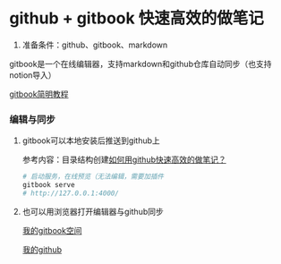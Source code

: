 # github + gitbook 快速高效的做笔记

1. 准备条件：github、gitbook、markdown



gitbook是一个在线编辑器，支持markdown和github仓库自动同步（也支持notion导入）

[gitbook简明教程](http://www.chengweiyang.cn/gitbook/index.html)

### 编辑与同步

1. gitbook可以本地安装后推送到github上

   参考内容：目录结构创建[如何用github快速高效的做笔记？](https://www.zhihu.com/question/34517880/answer/2752471005)

   ```bash
   # 启动服务，在线预览（无法编辑，需要加插件
   gitbook serve
   # http://127.0.0.1:4000/
   ```

2. 也可以用浏览器打开编辑器与github同步

   [我的gitbook空间](https://app.gitbook.com/o/p2JpIdnLTNwuoTZQFfUT/s/Tt4pDmNM6qmAHmQ6pWg2/)

   [我的github](https://github.com/MendyD/my_gitbook)
